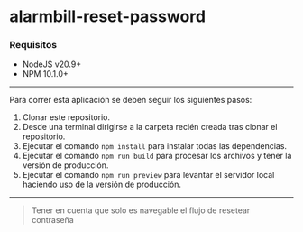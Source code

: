 # alarmbill-reset-password

### Requisitos

- NodeJS v20.9+
- NPM 10.1.0+

---

Para correr esta aplicación se deben seguir los siguientes pasos:

1. Clonar este repositorio.
2. Desde una terminal dirigirse a la carpeta recién creada tras clonar el repositorio.
3. Ejecutar el comando `npm install` para instalar todas las dependencias.
4. Ejecutar el comando `npm run build` para procesar los archivos y tener la versión de producción.
5. Ejecutar el comando `npm run preview` para levantar el servidor local haciendo uso de la versión de producción.

---

> Tener en cuenta que solo es navegable el flujo de resetear contraseña
